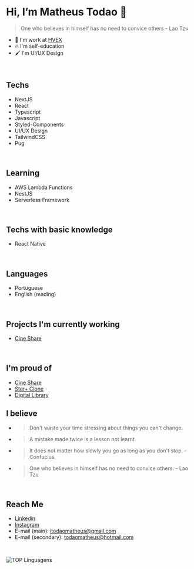 # Hi, I’m Matheus Todao 👋
> One who believes in himself has no need to convice others - Lao Tzu
- 🥇 I'm work at [HVEX](https://hvex.com.br)
- 🔥 I'm self-education
- 🖌️ I'm UI/UX Design
<br />

## Techs
- NextJS
- React
- Typescript
- Javascript
- Styled-Components
- UI/UX Design
- TailwindCSS
- Pug

<br />

## Learning
- AWS Lambda Functions
- NestJS
- Serverless Framework

<br />

## Techs with basic knowledge
- React Native

<br />

## Languages
- Portuguese
- English (reading)

<br />

## Projects I'm currently working
- [Cine Share](https://github.com/matheustodao/cine-share)

<br />

## I'm proud of
- [Cine Share](https://github.com/matheustodao/cine-share)
- [Star+ Clone](https://github.com/matheustodao/star-plus-clone)
- [Digital Library](https://github.com/matheustodao/digital-library)

## I believe
- > Don't waste your time stressing about things you can't change.
- > A mistake made twice is a lesson not learnt.
- > It does not matter how slowly you go as long as you don't stop. - Confucius
- > One who believes in himself has no need to convice others. - Lao Tzu

<br />

## Reach Me
- [Linkedin](https://linkedin.com/in/matheustodao)
- [Instagram](https://instagram.com/matheustodao)
- E-mail (main): itodaomatheus@gmail.com
- E-mail (secondary): todaomatheus@hotmail.com

<br />

![TOP Linguagens](https://github-readme-stats.vercel.app/api/top-langs/?username=matheustodao&layout=compact&theme=dracula)
